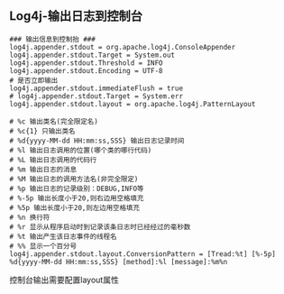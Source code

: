 ## Log4j-输出日志到控制台

	### 输出信息到控制抬 ###
	log4j.appender.stdout = org.apache.log4j.ConsoleAppender
	log4j.appender.stdout.Target = System.out
	log4j.appender.stdout.Threshold = INFO
	log4j.appender.stdout.Encoding = UTF-8
	# 是否立即输出
	log4j.appender.stdout.immediateFlush = true
	# log4j.appender.stdout.Target = System.err
	log4j.appender.stdout.layout = org.apache.log4j.PatternLayout
	
	# %c 输出类名(完全限定名)
	# %c{1} 只输出类名
	# %d{yyyy-MM-dd HH:mm:ss,SSS} 输出日志记录时间
	# %l 输出日志调用的位置(哪个类的哪行代码)
	# %L 输出日志调用的代码行
	# %m 输出日志的消息
	# %M 输出日志的调用方法名(非完全限定)
	# %p 输出日志的记录级别：DEBUG,INFO等
	# %-5p 输出长度小于20,则右边用空格填充
	# %5p 输出长度小于20,则左边用空格填充
	# %n 换行符
	# %r 显示从程序启动时到记录该条日志时已经经过的毫秒数
	# %t 输出产生该日志事件的线程名
	# %% 显示一个百分号
	log4j.appender.stdout.layout.ConversionPattern = [Tread:%t] [%-5p] %d{yyyy-MM-dd HH:mm:ss,SSS} [method]:%l [message]:%m%n

控制台输出需要配置layout属性